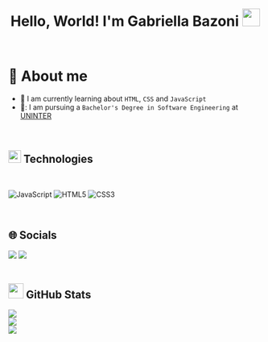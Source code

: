 <h1 align="center">Hello, World! I'm Gabriella Bazoni <img src="https://media.giphy.com/media/hvRJCLFzcasrR4ia7z/giphy.gif" width="35"></h1>

<br>

# 💫 About me

- 🌱 I am currently learning about `HTML`, `CSS` and `JavaScript`
 - 🏫: I am pursuing a `Bachelor's Degree in Software Engineering` at [UNINTER](https://www.uninter.com/)
  <br>
  
## <picture><img src="https://media2.giphy.com/media/QssGEmpkyEOhBCb7e1/giphy.gif?cid=ecf05e47a0n3gi1bfqntqmob8g9aid1oyj2wr3ds3mg700bl&rid=giphy.gif" width="25"></picture> Technologies

  <br>
  
  ![JavaScript](https://img.shields.io/badge/javascript-%23F7DF1E?style=for-the-badge&logo=javascript&logoColor=black)
  ![HTML5](https://img.shields.io/badge/html5-%23E34F26?style=for-the-badge&logo=html5&logoColor=white)
  ![CSS3](https://img.shields.io/badge/css3-%231572B6?style=for-the-badge&logo=css3&logoColor=white)

<br>
  
## 🌐 Socials
<div> 
 <a href="(https://www.linkedin.com/in/gabriellabazonidev/)" target="_blank"><img src="https://img.shields.io/badge/-LinkedIn-%230A66C2?style=for-the-badge&logo=linkedin&logoColor=white" target="_blank"></a> 
 <a href="mailto:gabriellabazonidev@gmail.com"><img src="https://img.shields.io/badge/-Gmail-%23EA4335?style=for-the-badge&logo=gmail&logoColor=white" target="_blank"></a>
</div>

<br>

   ## <picture><img src="https://media.giphy.com/media/iY8CRBdQXODJSCERIr/giphy.gif" width="30"></picture> GitHub Stats
![](https://github-readme-stats.vercel.app/api/top-langs/?username=gabriellabazonidev&theme=midnight-purple)<br>
![](https://github-readme-stats.vercel.app/api?username=gabriellabazonidev&theme=midnight-purple)<br/>
![](https://github-readme-streak-stats.herokuapp.com/?user=gabriellabazonidev&theme=midnight-purple)<br/>












</div>
